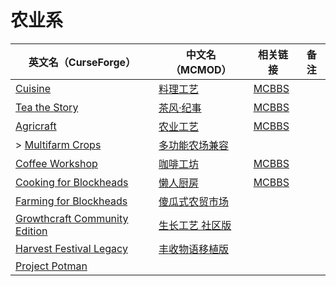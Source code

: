 # 农业系

| 英文名（CurseForge）                                                                                        | 中文名（MCMOD）                                        | 相关链接                                              | 备注 |
| ----------------------------------------------------------------------------------------------------------- | ------------------------------------------------------ | ----------------------------------------------------- | ---- |
| [Cuisine](https://www.curseforge.com/minecraft/mc-mods/cuisine)                                             | [料理工艺](https://www.mcmod.cn/class/1291.html)       | [MCBBS](https://www.mcbbs.net/thread-821999-1-1.html) |      |
| [Tea the Story](https://www.curseforge.com/minecraft/mc-mods/tea-the-story)                                 | [茶风·纪事](https://www.mcmod.cn/class/557.html)       | [MCBBS](https://www.mcbbs.net/thread-562372-1-1.html) |      |
| [Agricraft](https://www.curseforge.com/minecraft/mc-mods/agricraft)                                         | [农业工艺](https://www.mcmod.cn/class/514.html)        | [MCBBS](https://www.mcbbs.net/thread-846823-1-1.html) |      |
| > [Multifarm Crops](https://www.curseforge.com/minecraft/mc-mods/multifarm-crops)                           | [多功能农场兼容](https://www.mcmod.cn/class/1258.html) |                                                       |      |
| [Coffee Workshop](https://www.curseforge.com/minecraft/mc-mods/coffee-workshop)                             | [咖啡工坊](https://www.mcmod.cn/class/1211.html)       | [MCBBS](https://www.mcbbs.net/thread-808472-1-1.html) |      |
| [Cooking for Blockheads](https://minecraft.curseforge.com/projects/cooking-for-blockheads)                  | [懒人厨房](https://www.mcmod.cn/class/468.html)        | [MCBBS](https://www.mcbbs.net/thread-545680-1-1.html) |      |
| [Farming for Blockheads](https://www.curseforge.com/minecraft/mc-mods/farming-for-blockheads)               | [傻瓜式农贸市场](https://www.mcmod.cn/class/2057.html) |                                                       |      |
| [Growthcraft Community Edition](https://www.curseforge.com/minecraft/mc-mods/growthcraft-community-edition) | [生长工艺 社区版](https://www.mcmod.cn/class/326.html) |                                                       |      |
| [Harvest Festival Legacy](https://www.curseforge.com/minecraft/mc-mods/harvest-festival-legacy)             | [丰收物语移植版](https://www.mcmod.cn/class/2139.html) |                                                       |      |
| [Project Potman](https://www.curseforge.com/minecraft/mc-mods/project-potman)                               |                                                        |                                                       |      |

